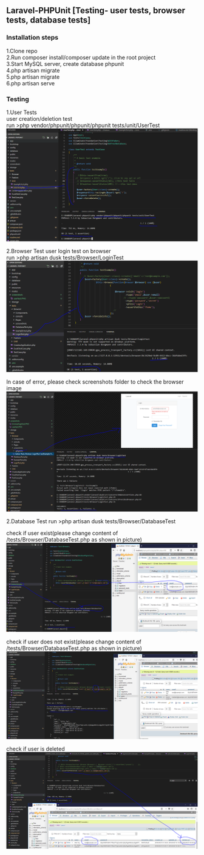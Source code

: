 ## Laravel-PHPUnit [Testing- user tests, browser tests, database tests] 

### Installation steps  
1.Clone repo  
2.Run composer install/composer update in the root project  
3.Start MySQL server, create database phpunit  
4.php artisan migrate  
5.php artisan migrate  
6.php artisan serve     

### Testing  
1.User Tests  
user creation/deletion test  
run >php vendor/phpunit/phpunit/phpunit tests/unit/UserTest  
![enter image description here](https://github.com/manojkmishra/laravel-phpunit/blob/master/screenshots/usertest.PNG)  

2.Browser Test
user login test on browser  
run >php artisan dusk tests/Browser/LoginTest 
![enter image description here](https://github.com/manojkmishra/laravel-phpunit/blob/master/screenshots/browserlogintest.PNG)  

In case of error, please check screenshots folder to check the browser image  
![enter image description here](https://github.com/manojkmishra/laravel-phpunit/blob/master/screenshots/browserlogintest1.PNG)  

2.Database Test
run >php artisan dusk tests/Browser/DatabaseTest

check if user exist(please change content of /tests/Browser/DatabaseTest.php as shown in picture)  
![enter image description here](https://github.com/manojkmishra/laravel-phpunit/blob/master/screenshots/dbuserexist.PNG)  

check if user does not exist(please change content of /tests/Browser/DatabaseTest.php as shown in picture)  
![enter image description here](https://github.com/manojkmishra/laravel-phpunit/blob/master/screenshots/dbusernotexist.PNG)  

check if user is deleted
![enter image description here](https://github.com/manojkmishra/laravel-phpunit/blob/master/screenshots/dbuserdeleted.PNG)  